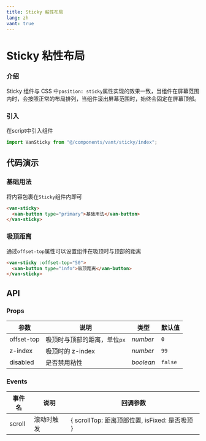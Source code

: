 ```yaml
---
title: Sticky 粘性布局
lang: zh
vant: true
---
```


# Sticky 粘性布局

### 介绍

Sticky 组件与 CSS 中`position: sticky`属性实现的效果一致，当组件在屏幕范围内时，会按照正常的布局排列，当组件滚出屏幕范围时，始终会固定在屏幕顶部。

### 引入

在script中引入组件

```js
import VanSticky from "@/components/vant/sticky/index";
```

## 代码演示

### 基础用法

将内容包裹在`Sticky`组件内即可

```html
<van-sticky>
  <van-button type="primary">基础用法</van-button>
</van-sticky>
```

### 吸顶距离

通过`offset-top`属性可以设置组件在吸顶时与顶部的距离

```html
<van-sticky :offset-top="50">
  <van-button type="info">吸顶距离</van-button>
</van-sticky>
```

## API

### Props

| 参数 | 说明 | 类型 | 默认值 |
|-----------|-----------|-----------|-------------|
| offset-top | 吸顶时与顶部的距离，单位`px` | *number* | `0` |
| z-index | 吸顶时的 z-index | *number* | `99` |
| disabled | 是否禁用粘性 | *boolean* | `false` | - |

### Events

| 事件名 | 说明 | 回调参数 |
|-----------|-----------|-----------|
| scroll | 滚动时触发 | { scrollTop: 距离顶部位置, isFixed: 是否吸顶 } |
